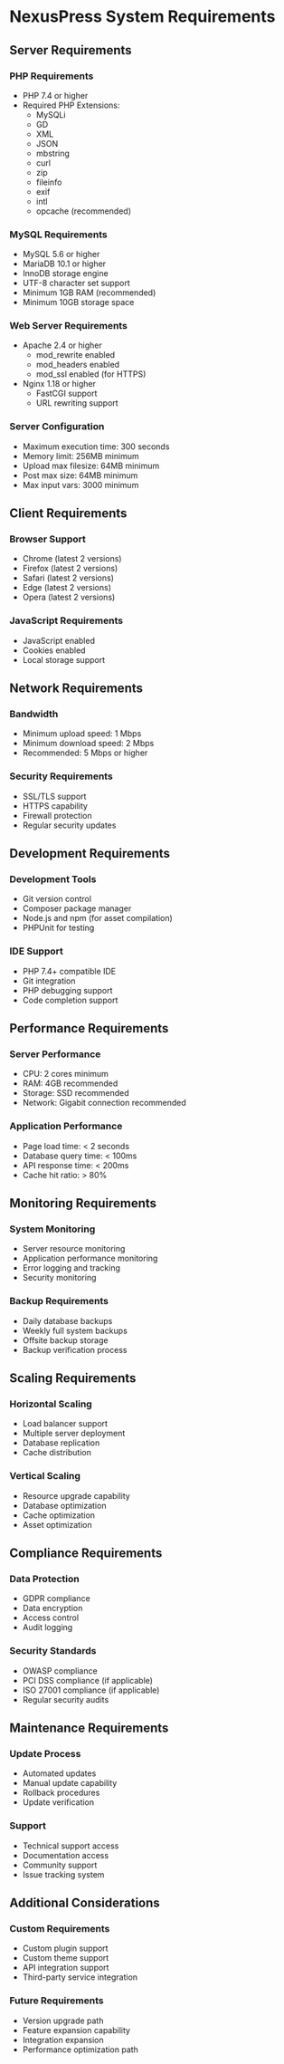 # NexusPress System Requirements

## Server Requirements

### PHP Requirements
- PHP 7.4 or higher
- Required PHP Extensions:
  - MySQLi
  - GD
  - XML
  - JSON
  - mbstring
  - curl
  - zip
  - fileinfo
  - exif
  - intl
  - opcache (recommended)

### MySQL Requirements
- MySQL 5.6 or higher
- MariaDB 10.1 or higher
- InnoDB storage engine
- UTF-8 character set support
- Minimum 1GB RAM (recommended)
- Minimum 10GB storage space

### Web Server Requirements
- Apache 2.4 or higher
  - mod_rewrite enabled
  - mod_headers enabled
  - mod_ssl enabled (for HTTPS)
- Nginx 1.18 or higher
  - FastCGI support
  - URL rewriting support

### Server Configuration
- Maximum execution time: 300 seconds
- Memory limit: 256MB minimum
- Upload max filesize: 64MB minimum
- Post max size: 64MB minimum
- Max input vars: 3000 minimum

## Client Requirements

### Browser Support
- Chrome (latest 2 versions)
- Firefox (latest 2 versions)
- Safari (latest 2 versions)
- Edge (latest 2 versions)
- Opera (latest 2 versions)

### JavaScript Requirements
- JavaScript enabled
- Cookies enabled
- Local storage support

## Network Requirements

### Bandwidth
- Minimum upload speed: 1 Mbps
- Minimum download speed: 2 Mbps
- Recommended: 5 Mbps or higher

### Security Requirements
- SSL/TLS support
- HTTPS capability
- Firewall protection
- Regular security updates

## Development Requirements

### Development Tools
- Git version control
- Composer package manager
- Node.js and npm (for asset compilation)
- PHPUnit for testing

### IDE Support
- PHP 7.4+ compatible IDE
- Git integration
- PHP debugging support
- Code completion support

## Performance Requirements

### Server Performance
- CPU: 2 cores minimum
- RAM: 4GB recommended
- Storage: SSD recommended
- Network: Gigabit connection recommended

### Application Performance
- Page load time: < 2 seconds
- Database query time: < 100ms
- API response time: < 200ms
- Cache hit ratio: > 80%

## Monitoring Requirements

### System Monitoring
- Server resource monitoring
- Application performance monitoring
- Error logging and tracking
- Security monitoring

### Backup Requirements
- Daily database backups
- Weekly full system backups
- Offsite backup storage
- Backup verification process

## Scaling Requirements

### Horizontal Scaling
- Load balancer support
- Multiple server deployment
- Database replication
- Cache distribution

### Vertical Scaling
- Resource upgrade capability
- Database optimization
- Cache optimization
- Asset optimization

## Compliance Requirements

### Data Protection
- GDPR compliance
- Data encryption
- Access control
- Audit logging

### Security Standards
- OWASP compliance
- PCI DSS compliance (if applicable)
- ISO 27001 compliance (if applicable)
- Regular security audits

## Maintenance Requirements

### Update Process
- Automated updates
- Manual update capability
- Rollback procedures
- Update verification

### Support
- Technical support access
- Documentation access
- Community support
- Issue tracking system

## Additional Considerations

### Custom Requirements
- Custom plugin support
- Custom theme support
- API integration support
- Third-party service integration

### Future Requirements
- Version upgrade path
- Feature expansion capability
- Integration expansion
- Performance optimization path 